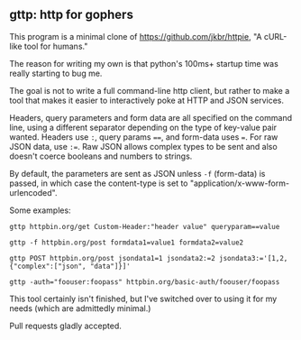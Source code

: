 gttp: http for gophers
----------------------

This program is a minimal clone of https://github.com/jkbr/httpie, "A cURL-like
tool for humans."

The reason for writing my own is that python's 100ms+ startup time was really
starting to bug me.

The goal is not to write a full command-line http client, but rather to make a
tool that makes it easier to interactively poke at HTTP and JSON services.

Headers, query parameters and form data are all specified on the command line,
using a different separator depending on the type of key-value pair wanted.
Headers use `:`, query params `==`, and form-data uses `=`.  For raw JSON data,
use `:=`.  Raw JSON allows complex types to be sent and also doesn't coerce
booleans and numbers to strings.

By default, the parameters are sent as JSON unless `-f` (form-data) is passed,
in which case the content-type is set to "application/x-www-form-urlencoded".

Some examples:

    gttp httpbin.org/get Custom-Header:"header value" queryparam==value

    gttp -f httpbin.org/post formdata1=value1 formdata2=value2

    gttp POST httpbin.org/post jsondata1=1 jsondata2:=2 jsondata3:='[1,2,{"complex":["json", "data"]}]'

    gttp -auth="foouser:foopass" httpbin.org/basic-auth/foouser/foopass 


This tool certainly isn't finished, but I've switched over to using it for my
needs (which are admittedly minimal.)

Pull requests gladly accepted.
